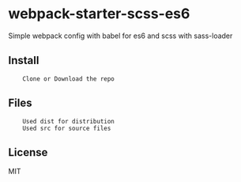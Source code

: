 # webpack-starter-scss-es6
Simple webpack config with babel for es6 and scss with sass-loader

## Install
```
    Clone or Download the repo
```

## Files 
```
    Used dist for distribution
    Used src for source files
```

## License
MIT
